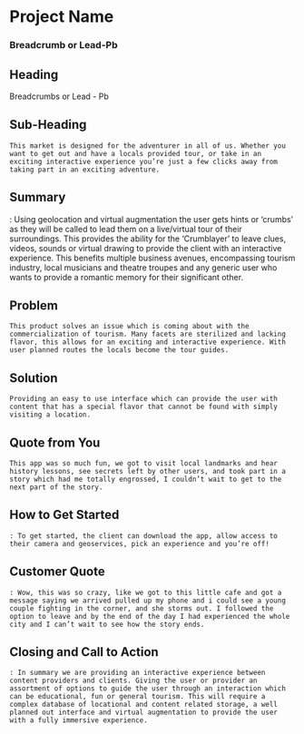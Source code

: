 # Project Name #
###	Breadcrumb or Lead-Pb

## Heading ##
  <!--  Name the product in a way the reader (i.e. your target customers) will understand. -->
Breadcrumbs or Lead - Pb

## Sub-Heading ##
  <!-- Describe who the market for the product is and what benefit they get. One sentence only underneath the title. -->
	This market is designed for the adventurer in all of us. Whether you want to get out and have a locals provided tour, or take in an exciting interactive experience you’re just a few clicks away from taking part in an exciting adventure.

## Summary ##

: Using geolocation and virtual augmentation the user gets hints or ‘crumbs’ as they will be called to lead them on a live/virtual tour of their surroundings. This provides the ability for the ‘Crumblayer’ to leave clues, videos, sounds or virtual drawing to provide the client with an interactive experience.
This benefits multiple business avenues, encompassing tourism industry, local musicians and theatre troupes and any generic user who wants to provide a romantic memory for their significant other.

## Problem ##
  <!-- > Describe the problem your product solves. -->
	This product solves an issue which is coming about with the commercialization of tourism. Many facets are sterilized and lacking flavor, this allows for an exciting and interactive experience. With user planned routes the locals become the tour guides.

## Solution ##
  <!--  Describe how your product elegantly solves the problem. -->
	Providing an easy to use interface which can provide the user with content that has a special flavor that cannot be found with simply visiting a location.

## Quote from You ##
  <!-- > A quote from a spokesperson in your company. -->
	This app was so much fun, we got to visit local landmarks and hear history lessons, see secrets left by other users, and took part in a story which had me totally engrossed, I couldn’t wait to get to the next part of the story.

## How to Get Started ##
  <!-- > Describe how easy it is to get started. -->
	: To get started, the client can download the app, allow access to their camera and geoservices, pick an experience and you’re off!

## Customer Quote ##
  <!-- > Provide a quote from a hypothetical customer that describes how they experienced the benefit. -->
	: Wow, this was so crazy, like we got to this little cafe and got a message saying we arrived pulled up my phone and i could see a young couple fighting in the corner, and she storms out. I followed the option to leave and by the end of the day I had experienced the whole city and I can’t wait to see how the story ends.

## Closing and Call to Action ##
  <!-- Wrap it up and give pointers where the reader should go next.-->
	: In summary we are providing an interactive experience between content providers and clients. Giving the user or provider an assortment of options to guide the user through an interaction which can be educational, fun or general tourism. This will require a complex database of locational and content related storage, a well planned out interface and virtual augmentation to provide the user with a fully immersive experience.
